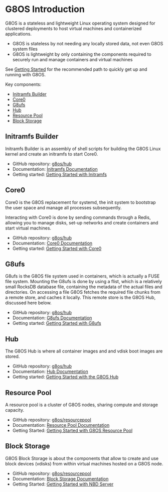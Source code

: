 # G8OS Introduction

G8OS is a stateless and lightweight Linux operating system designed for clustered deployments to host virtual machines and containerized applications.

- G8OS is stateless by not needing any locally stored data, not even G8OS system files
- G8OS is lightweight by only containing the components required to securely run and manage containers and virtual machines

See [Getting Started](gettingstarted/gettingstarted.md) for the recommended path to quickly get up and running with G8OS.

Key components:

- [Initramfs Builder](#initramfs)
- [Core0](#core0)
- [G8ufs](#g8ufs)
- [Hub](#hub)
- [Resource Pool](#resourcepool)
- [Block Storage](#blockresource)

<a id="core0"></a>
## Initramfs Builder

Initramfs Builder is an assembly of shell scripts for building the G8OS Linux kernel and create an initramfs to start Core0.

- GitHub repository: [g8os/hub](https://github.com/g8os/initramfs)
- Documentation: [Initramfs Documentation](https://github.com/g8os/initramfs/blob/master/docs/SUMMARY.md)
- Getting started: [Getting Started with Initramfs](https://github.com/g8os/initramfs/blob/master/docs/gettingstarted/gettingstarted.md)

<a id="core0"></a>
## Core0

Core0 is the G8OS replacement for systemd, the init system to bootstrap the user space and manage all processes subsequently.

Interacting with Core0 is done by sending commands through a Redis, allowing you to manage disks, set-up networks and create containers and start virtual machines.

- GitHub repository: [g8os/hub](https://github.com/g8os/core0)
- Documentation: [Core0 Documentation](https://github.com/g8os/core0/blob/master/docs/SUMMARY.md)
- Getting started: [Getting Started with Core0](https://github.com/g8os/core0/blob/master/docs/gettingstarted/gettingstarted.md)

<a id="g8ufs"></a>
## G8ufs

G8ufs is the G8OS file system used in containers, which is actually a FUSE file system. Mounting the G8ufs is done by using a flist, which is a relatively small RocksDB database file, containing the metadata of the actual files and directories. On accessing a file G8OS fetches the required file chunks from a remote store, and caches it locally. This remote store is the G8OS Hub, discussed here below.

- GitHub repository: [g8os/hub](https://github.com/g8os/hub)
- Documentation: [G8ufs Documentation](https://github.com/g8os/g8ufs/blob/master/docs/SUMMARY.md)
- Getting started: [Getting Started with G8ufs](https://github.com/g8os/g8ufs/blob/master/docs/gettingstarted/gettingstarted.md)

<a id="hub"></a>
## Hub

The G8OS Hub is where all container images and and vdisk boot images are stored.

- GitHub repository: [g8os/hub](https://github.com/g8os/hub)
- Documentation: [Hub Documentation](https://github.com/g8os/hub/blob/master/docs/SUMMARY.md)
- Getting started: [Getting Started with the G8OS Hub](https://github.com/g8os/hub/blob/master/docs/gettingstarted/gettingstarted.md)

<a id="resourcepool"></a>
## Resource Pool

A resource pool is a cluster of G8OS nodes, sharing compute and storage capacity.

- GitHub repository: [g8os/resourcepool](https://github.com/g8os/resourcepool)
- Documentation: [Resource Pool Documentation](https://github.com/g8os/resourcepool/blob/master/docs/SUMMARY.md)
- Getting Started: [Getting Started with G8OS Resource Pool](https://github.com/g8os/resourcepool/blob/master/docs/gettingstarted/gettingstarted.md)

<a id="blockstorage"></a>
## Block Storage

G8OS Block Storage is about the components that allow to create and use block devices (vdisks) from within virtual machines hosted on a G8OS node.

- GitHub repository: [g8os/resourcepool](https://github.com/g8os/blockstor)
- Documentation: [Block Storage Documentation](https://github.com/g8os/blockstor/blob/master/docs/SUMMARY.md)
- Getting Started: [Getting Started with NBD Server](https://github.com/g8os/blockstor/blob/master/docs/gettingstarted/gettingstarted.md)
